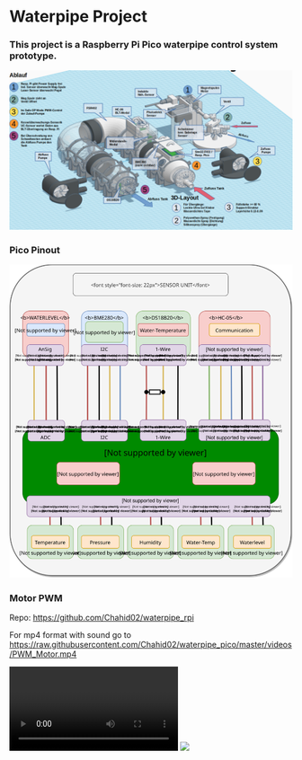 # Waterpipe Project

### This project is a Raspberry Pi Pico waterpipe control system prototype.
<!-- picture -->
![Kesselsteuerung](/images/Kessel.png)



### Pico Pinout
<img src="images/Pinout.svg?sanitize=true">

<!---
![Alt text](images/Pinout.svg?sanitize=true)
-->


<!---
![caption](videos/PWM_Motor.
 gif?raw=true)
-->

<!-- video -->
### Motor PWM
 Repo: https://github.com/Chahid02/waterpipe_rpi 
  
 For mp4 format with sound go to https://raw.githubusercontent.com/Chahid02/waterpipe_pico/master/videos/PWM_Motor.mp4


<video controls="controls">
  <source type="video/mp4" src="videos/PWM_Motor.mp4"></source>
  <source type="video/webm" src="videos/PWM_Motor.gif"></source>
  <p>Your browser does not support the video element.</p>
</video>


<img src="videos/PWM_Motor.gif?raw=true" />




